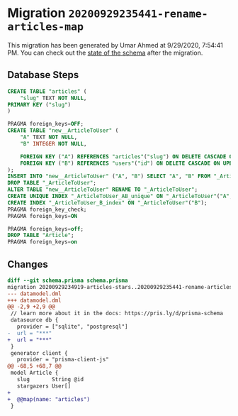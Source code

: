 # Migration `20200929235441-rename-articles-map`

This migration has been generated by Umar Ahmed at 9/29/2020, 7:54:41 PM.
You can check out the [state of the schema](./schema.prisma) after the migration.

## Database Steps

```sql
CREATE TABLE "articles" (
    "slug" TEXT NOT NULL,
PRIMARY KEY ("slug")
)

PRAGMA foreign_keys=OFF;
CREATE TABLE "new__ArticleToUser" (
    "A" TEXT NOT NULL,
    "B" INTEGER NOT NULL,

    FOREIGN KEY ("A") REFERENCES "articles"("slug") ON DELETE CASCADE ON UPDATE CASCADE,
    FOREIGN KEY ("B") REFERENCES "users"("id") ON DELETE CASCADE ON UPDATE CASCADE
);
INSERT INTO "new__ArticleToUser" ("A", "B") SELECT "A", "B" FROM "_ArticleToUser";
DROP TABLE "_ArticleToUser";
ALTER TABLE "new__ArticleToUser" RENAME TO "_ArticleToUser";
CREATE UNIQUE INDEX "_ArticleToUser_AB_unique" ON "_ArticleToUser"("A", "B");
CREATE INDEX "_ArticleToUser_B_index" ON "_ArticleToUser"("B");
PRAGMA foreign_key_check;
PRAGMA foreign_keys=ON

PRAGMA foreign_keys=off;
DROP TABLE "Article";
PRAGMA foreign_keys=on
```

## Changes

```diff
diff --git schema.prisma schema.prisma
migration 20200929234919-articles-stars..20200929235441-rename-articles-map
--- datamodel.dml
+++ datamodel.dml
@@ -2,9 +2,9 @@
 // learn more about it in the docs: https://pris.ly/d/prisma-schema
 datasource db {
   provider = ["sqlite", "postgresql"]
-  url = "***"
+  url = "***"
 }
 generator client {
   provider = "prisma-client-js"
@@ -68,5 +68,7 @@
 model Article {
   slug       String @id
   stargazers User[]
+
+  @@map(name: "articles")
 }
```


